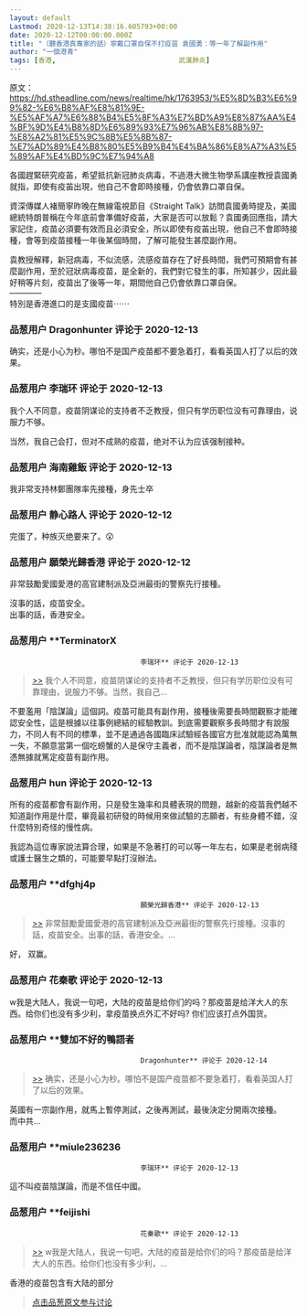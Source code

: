 ```yaml
---
layout: default
Lastmod: 2020-12-13T14:38:16.605793+00:00
date: 2020-12-12T00:00:00.000Z
title: "（聽香港真專家的話）寧戴口罩自保不打疫苗 袁國勇：等一年了解副作用"
author: "一個港青"
tags: [香港,								武漢肺炎]
---
```


原文：https://hd.stheadline.com/news/realtime/hk/1763953/%E5%8D%B3%E6%99%82-%E6%B8%AF%E8%81%9E-%E5%AF%A7%E6%88%B4%E5%8F%A3%E7%BD%A9%E8%87%AA%E4%BF%9D%E4%B8%8D%E6%89%93%E7%96%AB%E8%8B%97-%E8%A2%81%E5%9C%8B%E5%8B%87-%E7%AD%89%E4%B8%80%E5%B9%B4%E4%BA%86%E8%A7%A3%E5%89%AF%E4%BD%9C%E7%94%A8  
  
各國趕緊研究疫苖，希望抵抗新冠肺炎病毒，不過港大微生物學系講座教授袁國勇就指，即使有疫苖出現，他自己不會即時接種，仍會依靠口罩自保。  
  
資深傳媒人褚簡寧昨晚在無線電視節目《Straight Talk》訪問袁國勇時提及，美國總統特朗普稱在今年底前會準備好疫苖，大家是否可以放鬆？袁國勇回應指，請大家記住，疫苗必須要有效而且必須安全，所以即使有疫苖出現，他自己不會即時接種，會等到疫苗接種一年後某個時間，了解可能發生甚麼副作用。  
  
袁教授解釋，新冠病毒，不似流感，流感疫苗存在了好長時間，我們可預期會有甚麼副作用，至於冠狀病毒疫苗，是全新的，我們對它發生的事，所知甚少，因此最好稍等片刻，疫苗出了後等一年，期間他自己仍會依靠口罩自保。  
————  
特別是香港進口的是支國疫苗⋯⋯

            
### 品葱用户 **Dragonhunter** 评论于 2020-12-13
        
确实，还是小心为秒。哪怕不是国产疫苗都不要急着打，看看英国人打了以后的效果。
        


            
### 品葱用户 **李瑞环** 评论于 2020-12-13
        
我个人不同意，疫苗阴谋论的支持者不乏教授，但只有学历职位没有可靠理由，说服力不够。  
  
当然，我自己会打，但对不成熟的疫苗，绝对不认为应该强制接种。
        


            
### 品葱用户 **海南雞飯** 评论于 2020-12-13
        
我非常支持林鄭團隊率先接種，身先士卒
        


            
### 品葱用户 **静心路人** 评论于 2020-12-12
        
完蛋了，种族灭绝要来了。😲
        


            
### 品葱用户 **願榮光歸香港** 评论于 2020-12-12
        
非常鼓勵愛國愛港的高官建制派及亞洲最街的警察先行接種。  
  
沒事的話，疫苗安全。  
出事的話，香港安全。
        


            
### 品葱用户 **TerminatorX				
									李瑞环** 评论于 2020-12-13
        
> [\>>]( "/article/item_id-563115#") 我个人不同意，疫苗阴谋论的支持者不乏教授，但只有学历职位没有可靠理由，说服力不够。当然，我自己...

  
不要濫用「陰謀論」這個詞。疫苗可能具有副作用，接種後需要長時間觀察才能確認安全性，這是根據以往事例總結的經驗教訓。到底需要觀察多長時間才有說服力，不同人有不同的標準，並不是通過各國臨床試驗經各國官方批准就能認為萬無一失，不願意當第一個吃螃蟹的人是保守主義者，而不是陰謀論者，陰謀論者是無憑無據就篤定疫苗有副作用。
        


            
### 品葱用户 **hun** 评论于 2020-12-13
        
所有的疫苗都會有副作用，只是發生幾率和具體表現的問題，越新的疫苗我們越不知道副作用是什麼，畢竟最初研發的時候用來做試驗的志願者，有些身體不錯，沒什麼特別奇怪的慢性病。  
  
我認為這位專家說法算合理，如果是不急著打的可以等一年左右，如果是老弱病殘或護士醫生之類的，可能要早點打沒辦法。
        


            
### 品葱用户 **dfghj4p				
									願榮光歸香港** 评论于 2020-12-13
        
> [\>>]( "/article/item_id-563197#") 非常鼓勵愛國愛港的高官建制派及亞洲最街的警察先行接種。沒事的話，疫苗安全。出事的話，香港安全。...

  
好， 双赢。
        


            
### 品葱用户 **花秦歌** 评论于 2020-12-13
        
w我是大陆人，我说一句吧，大陆的疫苗是给你们的吗？那疫苗是给洋大人的东西。给你们也没有多少利，拿疫苗换点外汇不好吗? 你们应该打点外国货。
        


            
### 品葱用户 **雙加不好的鴨語者				
									Dragonhunter** 评论于 2020-12-14
        
> [\>>]( "/article/item_id-563114#") 确实，还是小心为秒。哪怕不是国产疫苗都不要急着打，看看英国人打了以后的效果。

  
  
英國有一宗副作用，就馬上暫停測試，之後再測試，最後決定分開兩次接種。  
而中共…
        


            
### 品葱用户 **miule236236				
									李瑞环** 评论于 2020-12-13
        
這不叫疫苗陰謀論，而是不信任中國。
        


            
### 品葱用户 **feijishi				
									花秦歌** 评论于 2020-12-13
        
> [\>>]( "/article/item_id-563564#") w我是大陆人，我说一句吧，大陆的疫苗是给你们的吗？那疫苗是给洋大人的东西。给你们也没有多少利，...

  
  
香港的疫苗包含有大陆的部分
        






> [点击品葱原文参与讨论](https://pincong.rocks/article/27363)

